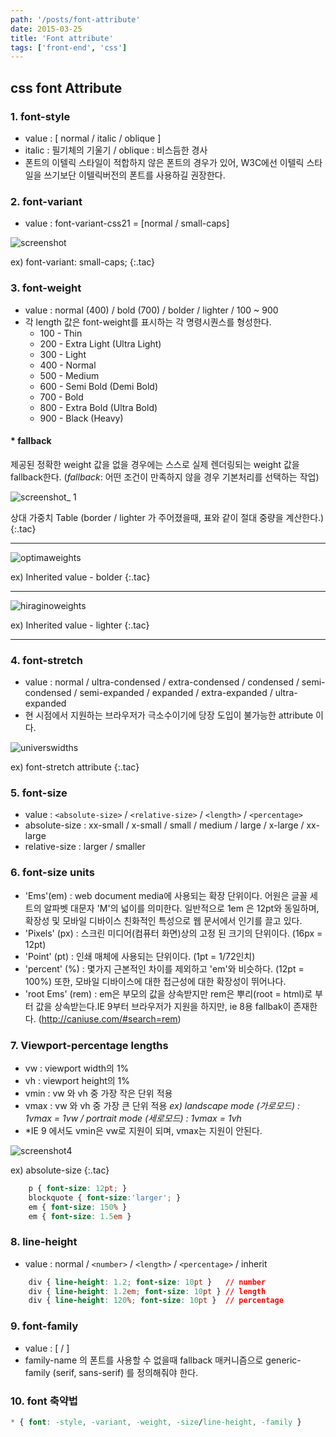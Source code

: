 ```yaml
---
path: '/posts/font-attribute'
date: 2015-03-25
title: 'Font attribute'
tags: ['front-end', 'css']
---
```


## css font Attribute

### 1. font-style
  - value : [ normal / italic / oblique ]
  - italic : 필기체의 기울기 / oblique : 비스듬한 경사
  - 폰트의 이텔릭 스타일이 적합하지 않은 폰트의 경우가 있어,  W3C에선 이텔릭 스타일을 쓰기보단 이텔릭버전의 폰트를 사용하길 권장한다.

### 2. font-variant
  - value : font-variant-css21 = [normal / small-caps] 
  
![screenshot](https://cloud.githubusercontent.com/assets/24470477/23155603/ba02b0ba-f856-11e6-820d-4a22e79234f9.png)

ex) font-variant: small-caps;
{:.tac}

### 3. font-weight
  - value : normal (400) / bold (700) / bolder / lighter / 100 ~ 900 
  - 각 length 값은 font-weight를 표시하는 각 명령시퀀스를 형성한다.
    - 100 - Thin
    - 200 - Extra Light (Ultra Light)
    - 300 - Light
    - 400 - Normal
    - 500 - Medium
    - 600 - Semi Bold (Demi Bold)
    - 700 - Bold
    - 800 - Extra Bold (Ultra Bold)
    - 900 - Black (Heavy)

#### * fallback
제공된 정확한 weight 값을 없을 경우에는 스스로 실제 렌더링되는 weight 값을 fallback한다. (*fallback*: 어떤 조건이 만족하지 않을 경우 기본처리를 선택하는 작업)

![screenshot_ 1](https://cloud.githubusercontent.com/assets/24470477/23155618/cb47c63a-f856-11e6-93bf-3becf04cd42e.png)

상대 가중치 Table (border / lighter 가 주어졌을때, 표와 같이 절대 중량을 계산한다.)
{:.tac}

- - -

![optimaweights](https://cloud.githubusercontent.com/assets/24470477/23155635/d74fa4b6-f856-11e6-98eb-4d1a73536152.png)

ex) Inherited value - bolder
{:.tac}

- - -

![hiraginoweights](https://cloud.githubusercontent.com/assets/24470477/23155644/e08910d0-f856-11e6-94e8-4819563423e9.png)

ex) Inherited value - lighter
{:.tac}

- - -

### 4. font-stretch
  - value : normal / ultra-condensed / extra-condensed / condensed / semi-condensed / semi-expanded / expanded / extra-expanded / ultra-expanded
  - 현 시점에서 지원하는 브라우저가 극소수이기에 당장 도입이 불가능한 attribute 이다.

![universwidths](https://cloud.githubusercontent.com/assets/24470477/23155660/ef761c96-f856-11e6-8845-be047b352c75.png)

ex) font-stretch attribute
{:.tac}

### 5. font-size
  - value : `<absolute-size>` / `<relative-size>` / `<length>` / `<percentage>`
  - absolute-size : xx-small / x-small / small / medium / large / x-large / xx-large 
  - relative-size : larger / smaller

### 6. font-size units
  - 'Ems'(em) : web document media에 사용되는 확장 단위이다. 어원은 글꼴 세트의 알파벳 대문자 'M'의 넓이를 의미한다. 일반적으로 1em 은 12pt와 동일하며, 확장성 및 모바일 디바이스 친화적인 특성으로 웹 문서에서 인기를 끌고 있다.
  - 'Pixels' (px) : 스크린 미디어(컴퓨터 화면)상의 고정 된 크기의 단위이다. (16px = 12pt)
  - 'Point' (pt) : 인쇄 매체에 사용되는 단위이다. (1pt = 1/72인치) 
  - 'percent' (%) : 몇가지 근본적인 차이를 제외하고 'em'와 비슷하다. (12pt = 100%) 또한, 모바일 디바이스에 대한 접근성에 대한 확장성이 뛰어나다.
  - 'root Ems' (rem) : em은 부모의 값을 상속받지만 rem은 뿌리(root = html)로 부터 값을 상속받는다.IE 9부터 브라우저가 지원을 하지만, ie 8용 fallbak이 존재한다. (http://caniuse.com/#search=rem)

### 7. Viewport-percentage lengths
  - vw : viewport width의 1%
  - vh : viewport height의 1%
  - vmin : vw 와 vh 중 가장 작은 단위 적용
  - vmax : vw 와 vh 중 가장 큰 단위 적용 _ex) landscape mode (가로모드) : 1vmax = 1vw / portrait mode (세로모드) : 1vmax = 1vh_
  - *IE 9 에서도 vmin은 vw로 지원이 되며, vmax는 지원이 안된다.

![screenshot4](https://cloud.githubusercontent.com/assets/24470477/23155708/2240e610-f857-11e6-8a4d-cdcb008866a7.png)

ex) absolute-size
{:.tac}

```css
	p { font-size: 12pt; }
	blockquote { font-size:'larger'; }
	em { font-size: 150% }
	em { font-size: 1.5em }
```

### 8. line-height
- value : normal / `<number>` / `<length>` / `<percentage>` / inherit
```css
	div { line-height: 1.2; font-size: 10pt }	// number
	div { line-height: 1.2em; font-size: 10pt }	// length
	div { line-height: 120%; font-size: 10pt }	// percentage
```

### 9. font-family
- value : [ <family-name> / <generic-family> ] 
- family-name 의 폰트를 사용할 수 없을때 fallback 매커니즘으로 generic-family (serif, sans-serif) 를 정의해줘야 한다.


### 10. font 축약법
```css
* { font: -style, -variant, -weight, -size/line-height, -family }
```

